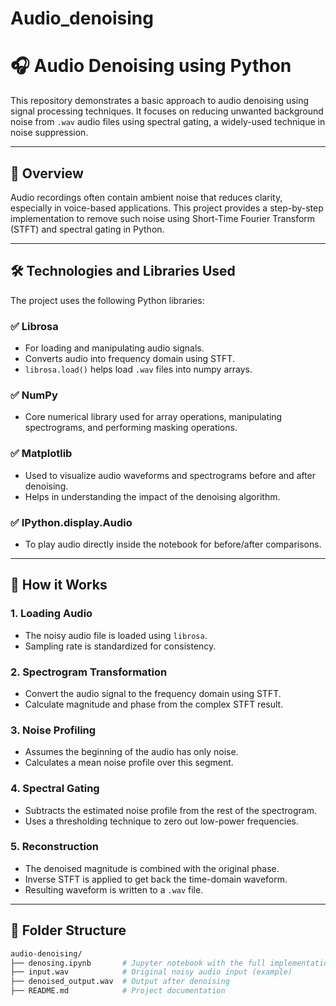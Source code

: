 # Audio_denoising

# 🎧 Audio Denoising using Python

This repository demonstrates a basic approach to audio denoising using signal processing techniques. It focuses on reducing unwanted background noise from `.wav` audio files using spectral gating, a widely-used technique in noise suppression.

---

## 📌 Overview

Audio recordings often contain ambient noise that reduces clarity, especially in voice-based applications. This project provides a step-by-step implementation to remove such noise using Short-Time Fourier Transform (STFT) and spectral gating in Python.

---

## 🛠️ Technologies and Libraries Used

The project uses the following Python libraries:

### ✅ **Librosa**
- For loading and manipulating audio signals.
- Converts audio into frequency domain using STFT.
- `librosa.load()` helps load `.wav` files into numpy arrays.

### ✅ **NumPy**
- Core numerical library used for array operations, manipulating spectrograms, and performing masking operations.

### ✅ **Matplotlib**
- Used to visualize audio waveforms and spectrograms before and after denoising.
- Helps in understanding the impact of the denoising algorithm.

### ✅ **IPython.display.Audio**
- To play audio directly inside the notebook for before/after comparisons.

---

## 🚀 How it Works

### 1. **Loading Audio**
- The noisy audio file is loaded using `librosa`.
- Sampling rate is standardized for consistency.

### 2. **Spectrogram Transformation**
- Convert the audio signal to the frequency domain using STFT.
- Calculate magnitude and phase from the complex STFT result.

### 3. **Noise Profiling**
- Assumes the beginning of the audio has only noise.
- Calculates a mean noise profile over this segment.

### 4. **Spectral Gating**
- Subtracts the estimated noise profile from the rest of the spectrogram.
- Uses a thresholding technique to zero out low-power frequencies.

### 5. **Reconstruction**
- The denoised magnitude is combined with the original phase.
- Inverse STFT is applied to get back the time-domain waveform.
- Resulting waveform is written to a `.wav` file.

---

## 📁 Folder Structure

```bash
audio-denoising/
├── denosing.ipynb       # Jupyter notebook with the full implementation
├── input.wav            # Original noisy audio input (example)
├── denoised_output.wav  # Output after denoising
├── README.md            # Project documentation
